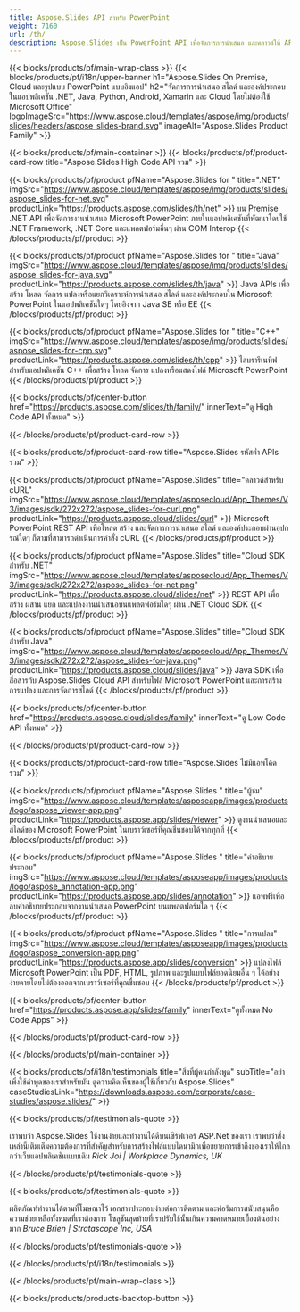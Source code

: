 ```yaml
---
title: Aspose.Slides API สำหรับ PowerPoint
weight: 7160
url: /th/
description: Aspose.Slides เป็น PowerPoint API เพื่อจัดการการนำเสนอ และคลาวด์ให้ API คลาวด์สำหรับสไลด์
---
```


{{< blocks/products/pf/main-wrap-class >}}
{{< blocks/products/pf/i18n/upper-banner h1="Aspose.Slides On Premise, Cloud และรูปแบบ PowerPoint แบบอิงแอป" h2="จัดการการนำเสนอ สไลด์ และองค์ประกอบในแอปพลิเคชัน .NET, Java, Python, Android, Xamarin และ Cloud โดยไม่ต้องใช้ Microsoft Office" logoImageSrc="https://www.aspose.cloud/templates/aspose/img/products/slides/headers/aspose_slides-brand.svg" imageAlt="Aspose.Slides Product Family" >}}

{{< blocks/products/pf/main-container >}}
{{< blocks/products/pf/product-card-row title="Aspose.Slides High Code API รวม" >}}

{{< blocks/products/pf/product pfName="Aspose.Slides for " title=".NET" imgSrc="https://www.aspose.cloud/templates/aspose/img/products/slides/aspose_slides-for-net.svg" productLink="https://products.aspose.com/slides/th/net" >}}
บน Premise .NET API เพื่อจัดการงานนำเสนอ Microsoft PowerPoint ภายในแอปพลิเคชันที่พัฒนาโดยใช้ .NET Framework, .NET Core และแพลตฟอร์มอื่นๆ ผ่าน COM Interop
{{< /blocks/products/pf/product >}}

{{< blocks/products/pf/product pfName="Aspose.Slides for " title="Java" imgSrc="https://www.aspose.cloud/templates/aspose/img/products/slides/aspose_slides-for-java.svg" productLink="https://products.aspose.com/slides/th/java" >}}
Java APIs เพื่อสร้าง โหลด จัดการ แปลงหรือแยกวิเคราะห์การนำเสนอ สไลด์ และองค์ประกอบใน Microsoft PowerPoint ในแอปพลิเคชันใดๆ โดยอิงจาก Java SE หรือ EE
{{< /blocks/products/pf/product >}}

{{< blocks/products/pf/product pfName="Aspose.Slides for " title="C++" imgSrc="https://www.aspose.cloud/templates/aspose/img/products/slides/aspose_slides-for-cpp.svg" productLink="https://products.aspose.com/slides/th/cpp" >}}
ไลบรารีเนทีฟสำหรับแอปพลิเคชัน C++ เพื่อสร้าง โหลด จัดการ แปลงหรือแสดงไฟล์ Microsoft PowerPoint
{{< /blocks/products/pf/product >}}

{{< blocks/products/pf/center-button href="https://products.aspose.com/slides/th/family/" innerText="ดู High Code API ทั้งหมด" >}}

{{< /blocks/products/pf/product-card-row >}}

{{< blocks/products/pf/product-card-row title="Aspose.Slides รหัสต่ำ APIs รวม" >}}

{{< blocks/products/pf/product pfName="Aspose.Slides" title="คลาวด์สำหรับ cURL" imgSrc="https://www.aspose.cloud/templates/asposecloud/App_Themes/V3/images/sdk/272x272/aspose_slides-for-curl.png" productLink="https://products.aspose.cloud/slides/curl" >}}
Microsoft PowerPoint REST API เพื่อโหลด สร้าง และจัดการการนำเสนอ สไลด์ และองค์ประกอบผ่านอุปกรณ์ใดๆ ก็ตามที่สามารถดำเนินการคำสั่ง cURL
{{< /blocks/products/pf/product >}}

{{< blocks/products/pf/product pfName="Aspose.Slides" title="Cloud SDK สำหรับ .NET" imgSrc="https://www.aspose.cloud/templates/asposecloud/App_Themes/V3/images/sdk/272x272/aspose_slides-for-net.png" productLink="https://products.aspose.cloud/slides/net" >}}
REST API เพื่อสร้าง ผสาน แยก และแปลงงานนำเสนอบนแพลตฟอร์มใดๆ ผ่าน .NET Cloud SDK
{{< /blocks/products/pf/product >}}

{{< blocks/products/pf/product pfName="Aspose.Slides" title="Cloud SDK สำหรับ Java" imgSrc="https://www.aspose.cloud/templates/asposecloud/App_Themes/V3/images/sdk/272x272/aspose_slides-for-java.png" productLink="https://products.aspose.cloud/slides/java" >}}
Java SDK เพื่อสื่อสารกับ Aspose.Slides Cloud API สำหรับไฟล์ Microsoft PowerPoint และการสร้าง การแปลง และการจัดการสไลด์
{{< /blocks/products/pf/product >}}

{{< blocks/products/pf/center-button href="https://products.aspose.cloud/slides/family" innerText="ดู Low Code API ทั้งหมด" >}}

{{< /blocks/products/pf/product-card-row >}}

{{< blocks/products/pf/product-card-row title="Aspose.Slides ไม่มีแอพโค้ดรวม" >}}

{{< blocks/products/pf/product pfName="Aspose.Slides " title="ผู้ชม" imgSrc="https://www.aspose.cloud/templates/asposeapp/images/products/logo/aspose_viewer-app.png" productLink="https://products.aspose.app/slides/viewer" >}}
ดูงานนำเสนอและสไลด์ของ Microsoft PowerPoint ในเบราว์เซอร์ที่คุณชื่นชอบได้จากทุกที่
{{< /blocks/products/pf/product >}}

{{< blocks/products/pf/product pfName="Aspose.Slides " title="คำอธิบายประกอบ" imgSrc="https://www.aspose.cloud/templates/asposeapp/images/products/logo/aspose_annotation-app.png" productLink="https://products.aspose.app/slides/annotation" >}}
แอพฟรีเพื่อลบคำอธิบายประกอบจากงานนำเสนอ PowerPoint บนแพลตฟอร์มใด ๆ
{{< /blocks/products/pf/product >}}

{{< blocks/products/pf/product pfName="Aspose.Slides " title="การแปลง" imgSrc="https://www.aspose.cloud/templates/asposeapp/images/products/logo/aspose_conversion-app.png" productLink="https://products.aspose.app/slides/conversion" >}}
แปลงไฟล์ Microsoft PowerPoint เป็น PDF, HTML, รูปภาพ และรูปแบบไฟล์ยอดนิยมอื่น ๆ ได้อย่างง่ายดายโดยไม่ต้องออกจากเบราว์เซอร์ที่คุณชื่นชอบ
{{< /blocks/products/pf/product >}}

{{< blocks/products/pf/center-button href="https://products.aspose.app/slides/family" innerText="ดูทั้งหมด No Code Apps" >}}

{{< /blocks/products/pf/product-card-row >}}

{{< /blocks/products/pf/main-container >}}

{{< blocks/products/pf/i18n/testimonials title="สิ่งที่ผู้คนกำลังพูด" subTitle="อย่าเพิ่งใช้คำพูดของเราสำหรับมัน ดูความคิดเห็นของผู้ใช้เกี่ยวกับ Aspose.Slides" caseStudiesLink="https://downloads.aspose.com/corporate/case-studies/aspose.slides/" >}}

{{< blocks/products/pf/testimonials-quote >}}
<p class="first">
เราพบว่า Aspose.Slides ใช้งานง่ายและทำงานได้ดีบนเซิร์ฟเวอร์ ASP.Net ของเรา เราพบว่าสิ่งเหล่านี้เติมเต็มความต้องการที่สำคัญสำหรับการสร้างไฟล์แบบไดนามิกเพื่อขยายการเข้าถึงของเราให้ไกลกว่าเว็บแอปพลิเคชันแบบเดิม
 <em>
  Rick Joi | Workplace Dynamics, UK
 </em>
</p>

{{< /blocks/products/pf/testimonials-quote >}}

{{< blocks/products/pf/testimonials-quote >}}
<p class="second">
ผลิตภัณฑ์ทำงานได้ตามที่โฆษณาไว้ เอกสารประกอบง่ายต่อการติดตาม และฟอรัมการสนับสนุนคือความช่วยเหลือทั้งหมดที่เราต้องการ โซลูชันสุดท้ายที่เราปรับใช้นั้นเกินความคาดหมายเบื้องต้นอย่างมาก
 <em>
  Bruce Brien | Stratascope Inc, USA
 </em>
</p>

{{< /blocks/products/pf/testimonials-quote >}}

{{< /blocks/products/pf/i18n/testimonials >}}

{{< /blocks/products/pf/main-wrap-class >}}

{{< blocks/products/products-backtop-button >}}